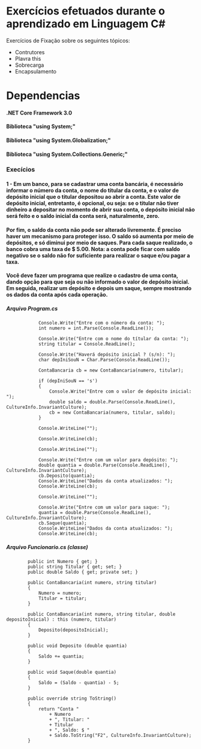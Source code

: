 # Exercícios efetuados durante o aprendizado em Linguagem C#
Exercícios de Fixação sobre os seguintes tópicos:
- Contrutores
- Plavra this
- Sobrecarga
- Encapsulamento

# Dependencias
#### .NET Core Framework 3.0
#### Biblioteca "using System;"
#### Biblioteca "using System.Globalization;"
#### Biblioteca "using System.Collections.Generic;"

### Execícios
#### 1 - Em um banco, para se cadastrar uma conta bancária, é necessário informar o número da conta, o nome do titular da conta, e o valor de depósito inicial que o titular depositou ao abrir a conta. Este valor de depósito inicial, entretanto, é opcional, ou seja: se o titular não tiver dinheiro a depositar no momento de abrir sua conta, o depósito inicial não será feito e o saldo inicial da conta será, naturalmente, zero.
#### Por fim, o saldo da conta não pode ser alterado livremente. É preciso haver um mecanismo para proteger isso. O saldo só aumenta por meio de depósitos, e só diminui por meio de saques. Para cada saque realizado, o banco cobra uma taxa de $ 5.00. Nota: a conta pode ficar com saldo negativo se o saldo não for suficiente para realizar o saque e/ou pagar a taxa.
#### Você deve fazer um programa que realize o cadastro de uma conta, dando opção para que seja ou não informado o valor de depósito inicial. Em seguida, realizar um depósito e depois um saque, sempre mostrando os dados da conta após cada operação.

##### Arquivo Program.cs
```
            Console.Write("Entre com o número da conta: ");
            int numero = int.Parse(Console.ReadLine());

            Console.Write("Entre com o nome do títular da conta: ");
            string titular = Console.ReadLine();

            Console.Write("Haverá depósito inicial ? (s/n): ");
            char depIniSouN = Char.Parse(Console.ReadLine());

            ContaBancaria cb = new ContaBancaria(numero, titular);

            if (depIniSouN == 's')
            {
                Console.Write("Entre com o valor de depósito inicial: ");
                double saldo = double.Parse(Console.ReadLine(), CultureInfo.InvariantCulture);
                cb = new ContaBancaria(numero, titular, saldo);
            }

            Console.WriteLine("");

            Console.WriteLine(cb);

            Console.WriteLine("");

            Console.Write("Entre com um valor para depósito: ");
            double quantia = double.Parse(Console.ReadLine(), CultureInfo.InvariantCulture);
            cb.Deposito(quantia);
            Console.WriteLine("Dados da conta atualizados: ");
            Console.WriteLine(cb);

            Console.WriteLine("");

            Console.Write("Entre com um valor para saque: ");
            quantia = double.Parse(Console.ReadLine(), CultureInfo.InvariantCulture);
            cb.Saque(quantia);
            Console.WriteLine("Dados da conta atualizados: ");
            Console.WriteLine(cb);

```

##### Arquivo Funcionario.cs (classe)
```
        public int Numero { get; }
        public string Titular { get; set; }
        public double Saldo { get; private set; }

        public ContaBancaria(int numero, string titular)
        {
            Numero = numero;
            Titular = titular;
        }

        public ContaBancaria(int numero, string titular, double depositoInicial) : this (numero, titular)
        {
            Deposito(depositoInicial);
        }

        public void Deposito (double quantia)
        {
            Saldo += quantia;
        }

        public void Saque(double quantia)
        {
            Saldo = (Saldo - quantia) - 5;
        }

        public override string ToString()
        {
            return "Conta " 
                + Numero
                + ", Titular: "
                + Titular
                + ", Saldo: $ "
                + Saldo.ToString("F2", CultureInfo.InvariantCulture);
        }
```
